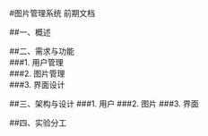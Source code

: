 #图片管理系统 前期文档  

##一、概述  

##二、需求与功能  
###1. 用户管理  
###2. 图片管理  
###3. 界面设计

##三、架构与设计
###1. 用户
###2. 图片
###3. 界面

##四、实验分工